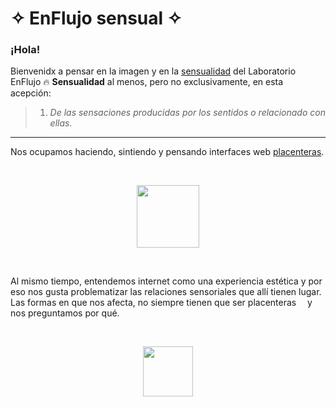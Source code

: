 # ✧ EnFlujo sensual ✧

### ¡Hola! 
Bienvenidx a pensar en la imagen y en la [sensualidad](https://www.google.com/search?q=sensual&oq=sensual&aqs=chrome.0.69i59l3j0i67j0i67i433j69i60l3.2825j0j4&sourceid=chrome&ie=UTF-8 "Sensualidad") del Laboratorio EnFlujo 🔥
**Sensualidad** al menos, pero no exclusivamente, en esta acepción: 
> 1. *De las sensaciones producidas por los sentidos o relacionado con ellas.*

___

Nos ocupamos haciendo, sintiendo y pensando interfaces web [placenteras](https://dle.rae.es/placer "Placer").
<p><br>
</p>
<center> 
<img src="https://media.giphy.com/media/gX8F8kMRTx44M/giphy.gif" width="100"/> 
</center> 
<p><br>
</p>

Al mismo tiempo, entendemos internet como una experiencia estética y por eso nos gusta problematizar las relaciones sensoriales que allí tienen lugar. Las formas en que nos afecta, no siempre tienen que ser placenteras <img src="https://emojis.slackmojis.com/emojis/images/1643514276/2453/alert.gif?1643514276" width="10"/> y nos preguntamos por qué. 
<p><br>
</p>
<center> 
<img src="https://emojis.slackmojis.com/emojis/images/1643514897/9116/excuseme.gif?1643514897" width="80"/> 
</center> 

<p><br>
<br></p>







